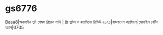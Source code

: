 # gs6776
Basa8|অনলাইন স্লট গেমস রিয়েল মানি | ফ্রি স্লটস ও ক্যাসিনো রিভিউ ২০২৫|বাংলাদেশ ক্যাসিনো|মোবাইল বেটিং অ্যাপ|0705 
